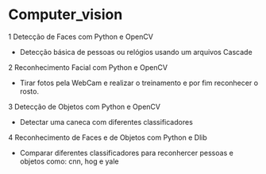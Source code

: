 
# Computer_vision
 
 1 Detecção de Faces com Python e OpenCV
  - Detecção básica de pessoas ou relógios usando um arquivos Cascade 
 
 2 Reconhecimento Facial com Python e OpenCV
  - Tirar fotos pela WebCam e realizar o treinamento e por fim reconhecer o rosto.
 
 3 Detecção de Objetos com Python e OpenCV
  - Detectar uma caneca com diferentes classificadores
 
 4 Reconhecimento de Faces e de Objetos com Python e Dlib
  - Comparar diferentes classificadores para reconhercer pessoas e objetos como: cnn, hog e yale
